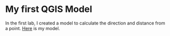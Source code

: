 # My first QGIS Model
In the first lab, I created a model to calculate the direction and distance from a point. [Here](distance_from_point.model3) is my model. 

